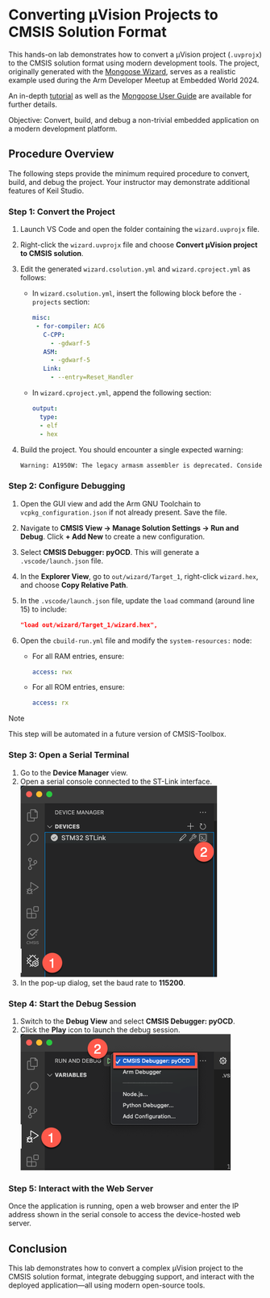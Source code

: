 # Converting µVision Projects to CMSIS Solution Format

This hands-on lab demonstrates how to convert a µVision project (`.uvprojx`) to the CMSIS solution format using modern
development tools. The project, originally generated with the [Mongoose Wizard](https://mongoose.ws/wizard/), serves
as a realistic example used during the Arm Developer Meetup at Embedded World 2024.

An in-depth [tutorial](https://mongoose.ws/documentation/#tutorials) as well as the
[Mongoose User Guide](https://mongoose.ws/documentation/) are available for further details.

Objective: Convert, build, and debug a non-trivial embedded application on a modern development platform.

## Procedure Overview

The following steps provide the minimum required procedure to convert, build, and debug the project. Your instructor
may demonstrate additional features of Keil Studio.

### Step 1: Convert the Project

1. Launch VS Code and open the folder containing the `wizard.uvprojx` file.
2. Right-click the `wizard.uvprojx` file and choose **Convert µVision project to CMSIS solution**.
3. Edit the generated `wizard.csolution.yml` and `wizard.cproject.yml` as follows:

   - In `wizard.csolution.yml`, insert the following block before the `- projects` section:
  
     ```yml
     misc:
      - for-compiler: AC6
        C-CPP:
          - -gdwarf-5
        ASM:
          - -gdwarf-5
        Link:
          - --entry=Reset_Handler
     ```

   - In `wizard.cproject.yml`, append the following section:

     ```yml
     output:
       type:
       - elf
       - hex
     ```

4. Build the project. You should encounter a single expected warning:

   ```txt
   Warning: A1950W: The legacy armasm assembler is deprecated. Consider using the armclang integrated assembler instead.
   ```

### Step 2: Configure Debugging

1. Open the GUI view and add the Arm GNU Toolchain to `vcpkg_configuration.json` if not already present. Save the file.
2. Navigate to **CMSIS View → Manage Solution Settings → Run and Debug**. Click **+ Add New** to create a new
   configuration.
3. Select **CMSIS Debugger: pyOCD**. This will generate a `.vscode/launch.json` file.
4. In the **Explorer View**, go to `out/wizard/Target_1`, right-click `wizard.hex`, and choose **Copy Relative Path**.
5. In the `.vscode/launch.json` file, update the `load` command (around line 15) to include:

   ```json
   "load out/wizard/Target_1/wizard.hex",
   ```

6. Open the `cbuild-run.yml` file and modify the `system-resources:` node:

   - For all RAM entries, ensure:

     ```yml
     access: rwx
     ```

   - For all ROM entries, ensure:

     ```yml
     access: rx
     ```

> [!Note]
> This step will be automated in a future version of CMSIS-Toolbox.

### Step 3: Open a Serial Terminal

1. Go to the **Device Manager** view.
2. Open a serial console connected to the ST-Link interface.  
   ![Opening a serial console](./img/DeviceManagerView.png)
3. In the pop-up dialog, set the baud rate to **115200**.

### Step 4: Start the Debug Session

1. Switch to the **Debug View** and select **CMSIS Debugger: pyOCD**.
2. Click the **Play** icon to launch the debug session.  
   ![Starting a debug session](./img/DebugView.png)

### Step 5: Interact with the Web Server

Once the application is running, open a web browser and enter the IP address shown in the serial console to access the
device-hosted web server.

## Conclusion

This lab demonstrates how to convert a complex µVision project to the CMSIS solution format, integrate debugging support,
and interact with the deployed application—all using modern open-source tools.
